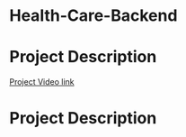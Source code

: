 # Health-Care-Backend  

# Project Description
[Project Video link ](https://youtu.be/-CBuM0dP9AI)

# Project Description
